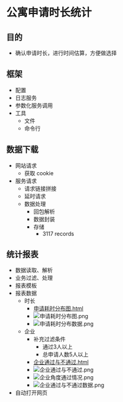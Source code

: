 
# 公寓申请时长统计
## 目的
- 确认申请时长，进行时间估算，方便做选择

## 框架
- 配置
- 日志服务
- 参数化服务调用
- 工具
    - 文件
    - 命令行


## 数据下载
- 网站请求
    - 获取 cookie
- 服务请求
    - 请求链接拼接
    - 延时请求
    - 数据处理
        - 回包解析
        - 数据封装
        - 存储
            - 3117 records

## 统计报表
- 数据读取、解析
- 业务过滤、处理
- 报表模板
- 报表数据
    - 时长
        - [申请耗时分布图.html](http://doc.yqjdcyy.com/a04f2148-9a27-4994-9591-81193a910831.html)
        - ![申请耗时分布图.png](http://doc.yqjdcyy.com/6b2aefdf-00f1-4657-83b3-460b04ea4709.png)
        - ![申请耗时分布数据.png](http://doc.yqjdcyy.com/7bc17b28-d53f-466c-84a2-45c2dd1a1363.png)
    - 企业
        - 补充过滤条件
            - 通过3人以上
            - 总申请人数5人以上
        - [企业通过与不通过.html](http://doc.yqjdcyy.com/bba2244f-fada-4a0d-ab3f-0ab8bf8a4a6c.html)
        - ![企业通过与不通过.png](http://doc.yqjdcyy.com/48e0b22a-0bdb-4d6c-858c-05fa6cfbbc72.png)
        - ![企业角度通过情况.png](http://doc.yqjdcyy.com/b1b97b6a-1ad2-4c0a-965d-5ef85e0d51cf.png)
        - ![企业通过与不通过数据.png](http://doc.yqjdcyy.com/f2412135-9ca5-4abd-967e-ccfa7d6666a5.png)
- 自动打开网页
